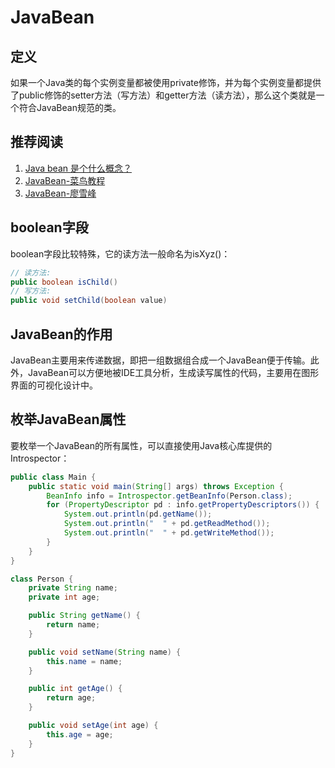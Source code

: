 # JavaBean

## 定义
如果一个Java类的每个实例变量都被使用private修饰，并为每个实例变量都提供了public修饰的setter方法（写方法）和getter方法（读方法），那么这个类就是一个符合JavaBean规范的类。

## 推荐阅读
1. [Java bean 是个什么概念？](https://www.zhihu.com/question/19773379)
2. [JavaBean-菜鸟教程](https://www.runoob.com/jsp/jsp-javabean.html)
3. [JavaBean-廖雪峰](https://www.liaoxuefeng.com/wiki/1252599548343744/1260474416351680)

## boolean字段
boolean字段比较特殊，它的读方法一般命名为isXyz()：
```Java
// 读方法:
public boolean isChild()
// 写方法:
public void setChild(boolean value)
```

## JavaBean的作用
JavaBean主要用来传递数据，即把一组数据组合成一个JavaBean便于传输。此外，JavaBean可以方便地被IDE工具分析，生成读写属性的代码，主要用在图形界面的可视化设计中。

## 枚举JavaBean属性
要枚举一个JavaBean的所有属性，可以直接使用Java核心库提供的Introspector：
```Java
public class Main {
    public static void main(String[] args) throws Exception {
        BeanInfo info = Introspector.getBeanInfo(Person.class);
        for (PropertyDescriptor pd : info.getPropertyDescriptors()) {
            System.out.println(pd.getName());
            System.out.println("  " + pd.getReadMethod());
            System.out.println("  " + pd.getWriteMethod());
        }
    }
}

class Person {
    private String name;
    private int age;

    public String getName() {
        return name;
    }

    public void setName(String name) {
        this.name = name;
    }

    public int getAge() {
        return age;
    }

    public void setAge(int age) {
        this.age = age;
    }
}
```